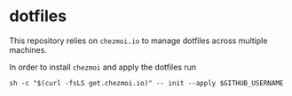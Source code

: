 # dotfiles

This repository relies on `chezmoi.io` to manage dotfiles across multiple machines.

In order to install `chezmoi` and apply the dotfiles run
```
sh -c "$(curl -fsLS get.chezmoi.io)" -- init --apply $GITHUB_USERNAME
```
